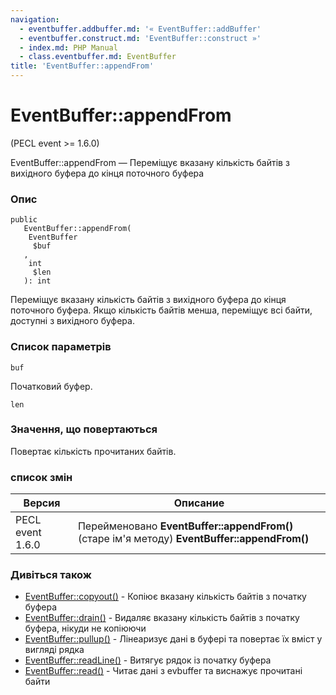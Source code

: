 ```yaml
---
navigation:
  - eventbuffer.addbuffer.md: '« EventBuffer::addBuffer'
  - eventbuffer.construct.md: 'EventBuffer::construct »'
  - index.md: PHP Manual
  - class.eventbuffer.md: EventBuffer
title: 'EventBuffer::appendFrom'
---
```

# EventBuffer::appendFrom

(PECL event >= 1.6.0)

EventBuffer::appendFrom — Переміщує вказану кількість байтів з вихідного буфера до кінця поточного буфера

### Опис

```methodsynopsis
public
   EventBuffer::appendFrom(
    EventBuffer
     $buf
   , 
    int
     $len
   ): int
```

Переміщує вказану кількість байтів з вихідного буфера до кінця поточного буфера. Якщо кількість байтів менша, переміщує всі байти, доступні з вихідного буфера.

### Список параметрів

`buf`

Початковий буфер.

`len`

### Значення, що повертаються

Повертає кількість прочитаних байтів.

### список змін

| Версия | Описание |
| --- | --- |
| PECL event 1.6.0 | Перейменовано **EventBuffer::appendFrom()**(старе ім'я методу) **EventBuffer::appendFrom()** |

### Дивіться також

-   [EventBuffer::copyout()](eventbuffer.copyout.md) - Копіює вказану кількість байтів з початку буфера
-   [EventBuffer::drain()](eventbuffer.drain.md) - Видаляє вказану кількість байтів з початку буфера, нікуди не копіюючи
-   [EventBuffer::pullup()](eventbuffer.pullup.md) - Лінеаризує дані в буфері та повертає їх вміст у вигляді рядка
-   [EventBuffer::readLine()](eventbuffer.readline.md) - Витягує рядок із початку буфера
-   [EventBuffer::read()](eventbuffer.read.md) - Читає дані з evbuffer та виснажує прочитані байти
